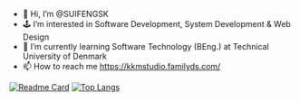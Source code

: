 - 👋 Hi, I’m @SUIFENGSK
- 🕹️ I’m interested in Software Development, System Development & Web Design
- 🤖 I’m currently learning Software Technology (BEng.) at Technical University of Denmark
- 📫 How to reach me https://kkmstudio.familyds.com/

<!---
SUIFENGSK/SUIFENGSK is a ✨ special ✨ repository because its `README.md` (this file) appears on your GitHub profile.
You can click the Preview link to take a look at your changes.
--->
[![Readme Card](https://github-readme-stats.vercel.app/api?username=SUIFENGSK&show_icons=true&theme=dark)](https://github.com/SUIFENGSK/github-readme-stats)
[![Top Langs](https://github-readme-stats.vercel.app/api/top-langs/?username=SUIFENGSK&theme=dark)](https://github.com/SUIFENGSK/github-readme-stats)
